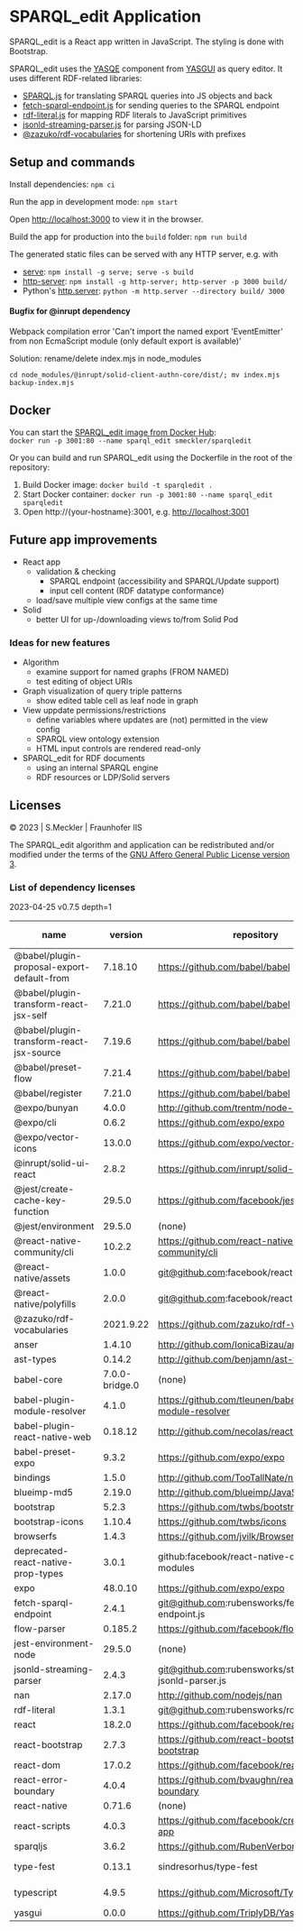 # SPARQL_edit Application

SPARQL_edit is a React app written in JavaScript. The styling is done with Bootstrap.

SPARQL_edit uses the [YASQE](https://triply.cc/docs/yasgui-api#yasqe) component from [YASGUI](https://github.com/TriplyDB/Yasgui) as query editor.
It uses different RDF-related libraries:
* [SPARQL.js](https://github.com/RubenVerborgh/SPARQL.js) for translating SPARQL queries into JS objects and back
* [fetch-sparql-endpoint.js](https://github.com/rubensworks/fetch-sparql-endpoint.js/) for sending queries to the SPARQL endpoint
* [rdf-literal.js](https://github.com/rubensworks/rdf-literal.js) for mapping RDF literals to JavaScript primitives
* [jsonld-streaming-parser.js](https://github.com/rubensworks/jsonld-streaming-parser.js) for parsing JSON-LD
* [@zazuko/rdf-vocabularies](https://github.com/zazuko/rdf-vocabularies) for shortening URIs with prefixes

## Setup and commands

Install dependencies: `npm ci`

Run the app in development mode: `npm start`

Open [http://localhost:3000](http://localhost:3000) to view it in the browser.

Build the app for production into the `build` folder: `npm run build`

The generated static files can be served with any HTTP server, e.g. with
* [serve](https://www.npmjs.com/package/serve): `npm install -g serve; serve -s build`
* [http-server](https://www.npmjs.com/package/http-server): `npm install -g http-server; http-server -p 3000 build/`
* Python's [http.server](https://docs.python.org/3/library/http.server.html): `python -m http.server --directory build/ 3000`

#### Bugfix for @inrupt dependency

Webpack compilation error 'Can't import the named export 'EventEmitter' from non EcmaScript module (only default export is available)'

Solution: rename/delete index.mjs in node_modules

`cd node_modules/@inrupt/solid-client-authn-core/dist/; mv index.mjs backup-index.mjs`

## Docker

You can start the [SPARQL_edit image from Docker Hub](https://hub.docker.com/r/smeckler/sparqledit):  
`docker run -p 3001:80 --name sparql_edit smeckler/sparqledit`

Or you can build and run SPARQL_edit using the Dockerfile in the root of the repository:
1. Build Docker image: `docker build -t sparqledit .`
2. Start Docker container: `docker run -p 3001:80 --name sparql_edit sparqledit`
3. Open http://{your-hostname}:3001, e.g. [http://localhost:3001](http://localhost:3001)

## Future app improvements

* React app
  * validation & checking
    * SPARQL endpoint (accessibility and SPARQL/Update support)
    * input cell content (RDF datatype conformance)
  * load/save multiple view configs at the same time
* Solid
  * better UI for up-/downloading views to/from Solid Pod

### Ideas for new features
* Algorithm
  * examine support for named graphs (FROM NAMED)
  * test editing of object URIs
* Graph visualization of query triple patterns
  * show edited table cell as leaf node in graph
* View uppdate permissions/restrictions
  * define variables where updates are (not) permitted in the view config
  * SPARQL view ontology extension
  * HTML input controls are rendered read-only
* SPARQL_edit for RDF documents
  * using an internal SPARQL engine
  * RDF resources or LDP/Solid servers

## Licenses

© 2023 | S.Meckler | Fraunhofer IIS

The SPARQL_edit algorithm and application can be redistributed and/or modified under the terms of the [GNU Affero General Public License version 3](../LICENSE).

### List of dependency licenses

2023-04-25 v0.7.5 depth=1

| name | version | repository | summary | from package.json | from license | from readme | 
|---|---|---|---|---|---|---|
| @babel/plugin-proposal-export-default-from | 7.18.10 | https://github.com/babel/babel | MIT | MIT | MIT | 
| @babel/plugin-transform-react-jsx-self | 7.21.0 | https://github.com/babel/babel | MIT | MIT | MIT | 
| @babel/plugin-transform-react-jsx-source | 7.19.6 | https://github.com/babel/babel | MIT | MIT | MIT | 
| @babel/preset-flow | 7.21.4 | https://github.com/babel/babel | MIT | MIT | MIT | 
| @babel/register | 7.21.0 | https://github.com/babel/babel | MIT | MIT | MIT | 
| @expo/bunyan | 4.0.0 | http://github.com/trentm/node-bunyan | MIT | MIT | MIT | 
| @expo/cli | 0.6.2 | https://github.com/expo/expo | MIT | MIT |  | 
| @expo/vector-icons | 13.0.0 | https://github.com/expo/vector-icons | MIT | MIT | MIT | 
| @inrupt/solid-ui-react | 2.8.2 | https://github.com/inrupt/solid-ui-react | MIT | MIT | MIT | MIT
| @jest/create-cache-key-function | 29.5.0 | https://github.com/facebook/jest | MIT | MIT | MIT | 
| @jest/environment | 29.5.0 | (none) | MIT | MIT | MIT | 
| @react-native-community/cli | 10.2.2 | https://github.com/react-native-community/cli | MIT | MIT | MIT | 
| @react-native/assets | 1.0.0 | git@github.com:facebook/react-native | MIT | MIT |  | 
| @react-native/polyfills | 2.0.0 | git@github.com:facebook/react-native | MIT | MIT |  | 
| @zazuko/rdf-vocabularies | 2021.9.22 | https://github.com/zazuko/rdf-vocabularies | MIT | MIT | MIT | 
| anser | 1.4.10 | http://github.com/IonicaBizau/anser | MIT | MIT | MIT | 
| ast-types | 0.14.2 | http://github.com/benjamn/ast-types | MIT | MIT |  | 
| babel-core | 7.0.0-bridge.0 | (none) | MIT | MIT |  | 
| babel-plugin-module-resolver | 4.1.0 | https://github.com/tleunen/babel-plugin-module-resolver | MIT | MIT | MIT | 
| babel-plugin-react-native-web | 0.18.12 | http://github.com/necolas/react-native-web | MIT | MIT | MIT | 
| babel-preset-expo | 9.3.2 | https://github.com/expo/expo | MIT | MIT |  | 
| bindings | 1.5.0 | http://github.com/TooTallNate/node-bindings | MIT | MIT | MIT | MIT
| blueimp-md5 | 2.19.0 | http://github.com/blueimp/JavaScript-MD5 | MIT | MIT | MIT | 
| bootstrap | 5.2.3 | https://github.com/twbs/bootstrap | MIT | MIT | MIT | 
| bootstrap-icons | 1.10.4 | https://github.com/twbs/icons | MIT | MIT | MIT | MIT
| browserfs | 1.4.3 | https://github.com/jvilk/BrowserFS | MIT | MIT | MIT | MIT
| deprecated-react-native-prop-types | 3.0.1 | github:facebook/react-native-deprecated-modules | MIT | MIT |  | 
| expo | 48.0.10 | https://github.com/expo/expo | MIT | MIT |  | 
| fetch-sparql-endpoint | 2.4.1 | git@github.com:rubensworks/fetch-sparql-endpoint.js | MIT | MIT | MIT | 
| flow-parser | 0.185.2 | https://github.com/facebook/flow | MIT | MIT |  | 
| jest-environment-node | 29.5.0 | (none) | MIT | MIT | MIT | 
| jsonld-streaming-parser | 2.4.3 | git@github.com:rubensworks/streaming-jsonld-parser.js | MIT | MIT | MIT | 
| nan | 2.17.0 | http://github.com/nodejs/nan | MIT | MIT | MIT | MIT
| rdf-literal | 1.3.1 | git@github.com:rubensworks/rdf-literal.js | MIT | MIT | MIT | 
| react | 18.2.0 | https://github.com/facebook/react | MIT | MIT | MIT | 
| react-bootstrap | 2.7.3 | https://github.com/react-bootstrap/react-bootstrap | MIT | MIT | MIT | 
| react-dom | 17.0.2 | https://github.com/facebook/react | MIT | MIT | MIT | 
| react-error-boundary | 4.0.4 | https://github.com/bvaughn/react-error-boundary | MIT | MIT | MIT | 
| react-native | 0.71.6 | (none) | MIT | MIT | MIT | MIT
| react-scripts | 4.0.3 | https://github.com/facebook/create-react-app | MIT | MIT | MIT | 
| sparqljs | 3.6.2 | https://github.com/RubenVerborgh/SPARQL.js | MIT | MIT | MIT | 
| type-fest | 0.13.1 | sindresorhus/type-fest | (MIT OR CC0-1.0);MIT | (MIT OR CC0-1.0) | MIT | 
| typescript | 4.9.5 | https://github.com/Microsoft/TypeScript | Apache;Apache-2.0 | Apache-2.0 | Apache | 
| yasgui | 0.0.0 | https://github.com/TriplyDB/Yasgui | Apache;MIT |  | Apache;MIT | MIT | 